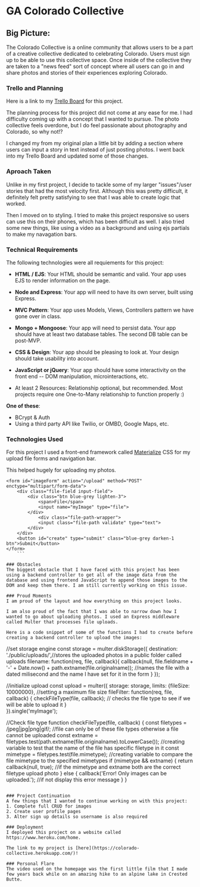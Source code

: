 # GA Colorado Collective
## Big Picture:
The Colorado Collective is a online community that allows users to be a part of a creative collective dedicated to celebrating Colorado. Users must sign up to be able to use this collective space. Once inside of the collective they are taken to a "news feed" sort of concept where all users can go in and share photos and stories of their experiences exploring Colorado.

### Trello and Planning
Here is a link to my [Trello Board](https://trello.com/b/0ihpyaob/project-2-photo-collective
) for this project.

The planning process for this project did not come at any ease for me. I had difficulty coming up with a concept that I wanted to pursue. The photo collective feels overdone, but I do feel passionate about photography and Colorado, so why not!?

I changed my from my original plan a little bit by adding a section where users can input a story in text instead of just posting photos. I went back into my Trello Board and updated some of those changes.

### Aproach Taken 
Unlike in my first project, I decide to tackle some of my larger "issues"/user stories that had the most velocity first. Although this was pretty difficult, it definitely felt pretty satisfying to see that I was able to create logic that worked. 

Then I moved on to styling. I tried to make this project responsive so users can use this on their phones, which has been difficult as well. I also tried some new things, like using a video as a background and using ejs partials to make my navagation bars.

### Technical Requirements 
The following technologies were all requiements for this project:

- **HTML / EJS**: Your HTML should be semantic and valid. Your app uses EJS to render information on the page.

- **Node and Express**: Your app will need to have its own server, built using Express.

- **MVC Pattern**: Your app uses Models, Views, Controllers pattern we have gone over in class.

- **Mongo + Mongoose**: Your app will need to persist data. Your app should have at least two database tables. The second DB table can be post-MVP.

- **CSS & Design**: Your app should be pleasing to look at. Your design should take usability into account.

- **JavaScript or jQuery**: Your app should have some interactivity on the front end -- DOM manipulation, microinteractions, etc.

- At least 2 Resources: Relationship optional, but recommended. Most projects require one One-to-Many relationship to function properly :)

**One of these**:
- BCrypt & Auth
- Using a third party API like Twilio, or OMBD, Google Maps, etc.

### Technologies Used
For this project I used a front-end framework called [Materialize](http://materializecss.com/) CSS for my upload file forms and navigation bar.

This helped hugely for uploading my photos.

```
<form id="imageForm" action="/upload" method="POST" enctype="multipart/form-data">
	<div class="file-field input-field">
		<div class="btn blue-grey lighten-3">
			<span>File</span>
			<input name="myImage" type="file">
		</div>
			<div class="file-path-wrapper">
			<input class="file-path validate" type="text">
		</div>
	</div>
	<button id="create" type="submit" class="blue-grey darken-1 btn">Submit</button>
</form>
    ```

### Obstacles
The biggest obstacle that I have faced with this project has been using a backend controller to get all of the image data from the database and using frontend JavaScript to append those images to the DOM and keep them there. I am still currently working on this issue.

### Proud Moments
I am proud of the layout and how everything on this project looks. 

I am also proud of the fact that I was able to narrow down how I wanted to go about uploading photos. I used an Express middleware called Multer that processes file uploads.

Here is a code snippet of some of the functions I had to create before creating a backend controller to upload the images:
```
//set storage engine
const storage = multer.diskStorage({ 
	destination: './public/uploads/',//stores the uploaded photos in a public folder called uploads
	filename: function(req, file, callback){
		callback(null, file.fieldname + '-' + Date.now() + path.extname(file.originalname)); //names the file with a dated milisecond and the name I have set for it in the form
	}
});

//initialize upload
const upload = multer({
	storage: storage,
	limits: {fileSize: 10000000}, //setting a maximum file size
	fileFilter: function(req, file, callback) {
		checkFileType(file, callback); // checks the file type to see if we will be able to upload it
	}	
}).single('myImage');

//Check file type
function checkFileType(file, callback) {
	const filetypes = /jpeg|jpg|png|gif/; //file can only be of these file types otherwise a file cannot be uploaded
	const extname = filetypes.test(path.extname(file.originalname).toLowerCase()); //creating variable to test that the name of the file has specific filetype in it
	const mimetype = filetypes.test(file.mimetype); //creating variable to compare the file mimetype to the specified mimetypes
	if (mimetype && extname) {
		return callback(null, true); //if the mimetype and extname both are the correct filetype upload photo
	} else {
		callback('Error! Only images can be uploaded.'); //if not display this error message
	}
}
```

### Project Continuation
A few things that I wanted to continue working on with this project:
1. Complete full CRUD for images
2. Create user profile pages
3. Alter sign up details so username is also required

### Deployment
I deployed this project on a website called https://www.heroku.com/home.

The link to my project is [here](https://colorado-collective.herokuapp.com/)!

### Personal Flare
The video used on the homepage was the first little film that I made few years back while on an amazing hike to an alpine lake in Crested Butte. 

